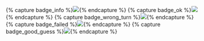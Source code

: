 {% capture badge_info %}![](https://img.shields.io/badge/-info-inactive?style=plastic){% endcapture %}
{% capture badge_ok %}![](https://img.shields.io/badge/-worked-success?style=plastic){% endcapture %}
{% capture badge_wrong_turn %}![](https://img.shields.io/badge/-wrong%20turn-important?style=plastic){% endcapture %}
{% capture badge_failed %}![](https://img.shields.io/badge/-did%20not%20work-critical?style=plastic){% endcapture %}
{% capture badge_good_guess %}![](https://img.shields.io/badge/-good%20guess-blueviolet?style=plastic){% endcapture %}
